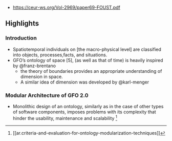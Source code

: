
- https://ceur-ws.org/Vol-2969/paper69-FOUST.pdf

## Highlights

### Introduction

- Spatiotemporal individuals on [the macro-physical level] are classified into objects, processes,facts, and situations.
- GFO’s ontology of space [5], (as well as that of time) is heavily inspired by @franz-brentano
  - the theory of boundaries provides an appropriate understanding of dimension in space.
  - A similar idea of dimension was developed by @karl-menger

### Modular Architecture of GFO 2.0

- Monolithic design of an ontology, similarly as in the case of other types of software components, imposes problems with its complexity that hinder the usability, maintenance and scalability [^11]




[^11]: [[ar.criteria-and-evaluation-for-ontology-modularization-techniques]]